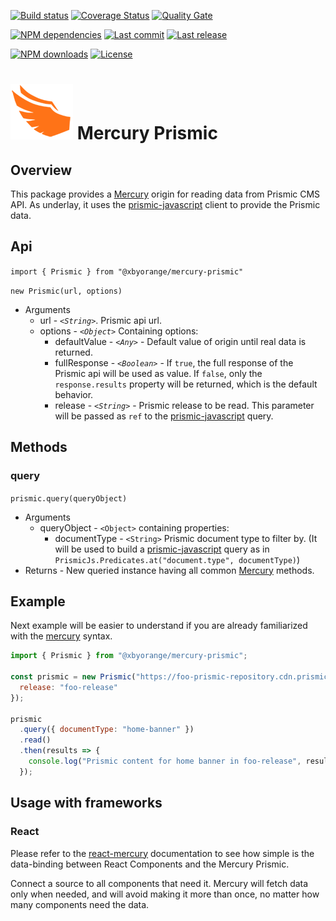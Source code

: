 [![Build status][travisci-image]][travisci-url] [![Coverage Status][coveralls-image]][coveralls-url] [![Quality Gate][quality-gate-image]][quality-gate-url]

[![NPM dependencies][npm-dependencies-image]][npm-dependencies-url] [![Last commit][last-commit-image]][last-commit-url] [![Last release][release-image]][release-url] 

[![NPM downloads][npm-downloads-image]][npm-downloads-url] [![License][license-image]][license-url]

# ![Mercury Logo](assets/logos/mercury_wings_orange_100.png) Mercury Prismic

## Overview

This package provides a [Mercury][mercury-url] origin for reading data from Prismic CMS API. As underlay, it uses the [prismic-javascript][prismic-javascript-url] client to provide the Prismic data.

## Api

`import { Prismic } from "@xbyorange/mercury-prismic"`

`new Prismic(url, options)`
* Arguments
	* url - _`<String>`_. Prismic api url.
	* options - _`<Object>`_ Containing options:
		* defaultValue - _`<Any>`_ - Default value of origin until real data is returned.
		* fullResponse - _`<Boolean>`_ - If `true`, the full response of the Prismic api will be used as value. If `false`, only the `response.results` property will be returned, which is the default behavior.
		* release - _`<String>`_ - Prismic release to be read. This parameter will be passed as `ref` to the [prismic-javascript][prismic-javascript-url] query.

## Methods

### query

`prismic.query(queryObject)`
* Arguments
	* queryObject - `<Object>` containing properties:
		* documentType - `<String>` Prismic document type to filter by. (It will be used to build a [prismic-javascript][prismic-javascript-url] query as in `PrismicJs.Predicates.at("document.type", documentType)`)
* Returns - New queried instance having all common [Mercury][mercury-url] methods.

## Example

Next example will be easier to understand if you are already familiarized with the [mercury][mercury-url] syntax.

```js
import { Prismic } from "@xbyorange/mercury-prismic";

const prismic = new Prismic("https://foo-prismic-repository.cdn.prismic.io/api/v2", {
  release: "foo-release"
});

prismic
  .query({ documentType: "home-banner" })
  .read()
  .then(results => {
    console.log("Prismic content for home banner in foo-release", results);
  });
```

## Usage with frameworks

### React

Please refer to the [react-mercury][react-mercury-url] documentation to see how simple is the data-binding between React Components and the Mercury Prismic.

Connect a source to all components that need it. Mercury will fetch data only when needed, and will avoid making it more than once, no matter how many components need the data.

[mercury-url]: https://github.com/xbyorange/mercury
[prismic-javascript-url]: https://www.npmjs.com/package/prismic-javascript
[react-mercury-url]: https://github.com/xbyorange/react-mercury

[coveralls-image]: https://coveralls.io/repos/github/XbyOrange/mercury-prismic/badge.svg
[coveralls-url]: https://coveralls.io/github/XbyOrange/mercury-prismic
[travisci-image]: https://travis-ci.com/xbyorange/mercury-prismic.svg?branch=master
[travisci-url]: https://travis-ci.com/xbyorange/mercury-prismic
[last-commit-image]: https://img.shields.io/github/last-commit/xbyorange/mercury-prismic.svg
[last-commit-url]: https://github.com/xbyorange/mercury-prismic/commits
[license-image]: https://img.shields.io/npm/l/@xbyorange/mercury-prismic.svg
[license-url]: https://github.com/xbyorange/mercury-prismic/blob/master/LICENSE
[npm-downloads-image]: https://img.shields.io/npm/dm/@xbyorange/mercury-prismic.svg
[npm-downloads-url]: https://www.npmjs.com/package/@xbyorange/mercury-prismic
[npm-dependencies-image]: https://img.shields.io/david/xbyorange/mercury-prismic.svg
[npm-dependencies-url]: https://david-dm.org/xbyorange/mercury-prismic
[quality-gate-image]: https://sonarcloud.io/api/project_badges/measure?project=xbyorange-mercury-prismic&metric=alert_status
[quality-gate-url]: https://sonarcloud.io/dashboard?id=xbyorange-mercury-prismic
[release-image]: https://img.shields.io/github/release-date/xbyorange/mercury-prismic.svg
[release-url]: https://github.com/xbyorange/mercury-prismic/releases


